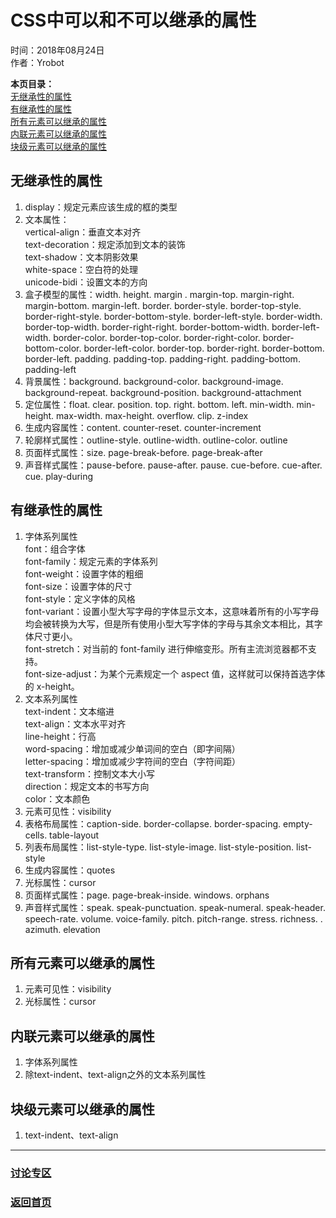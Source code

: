 # CSS中可以和不可以继承的属性    
时间：2018年08月24日    
作者：Yrobot    
  
__本页目录：__     
[无继承性的属性](#id1)    
[有继承性的属性](#id2)    
[所有元素可以继承的属性](#id3)    
[内联元素可以继承的属性](#id4)    
[块级元素可以继承的属性](#id5)    
  
<a id='id1'></a>  
  
## 无继承性的属性  
1. display：规定元素应该生成的框的类型  
2. 文本属性：  
vertical-align：垂直文本对齐  
text-decoration：规定添加到文本的装饰  
text-shadow：文本阴影效果  
white-space：空白符的处理  
unicode-bidi：设置文本的方向  
3. 盒子模型的属性：width. height. margin . margin-top. margin-right. margin-bottom. margin-left. border. border-style. border-top-style. border-right-style. border-bottom-style. border-left-style. border-width. border-top-width. border-right-right. border-bottom-width. border-left-width. border-color. border-top-color. border-right-color. border-bottom-color. border-left-color. border-top. border-right. border-bottom. border-left. padding. padding-top. padding-right. padding-bottom. padding-left  
4. 背景属性：background. background-color. background-image. background-repeat. background-position. background-attachment  
5. 定位属性：float. clear. position. top. right. bottom. left. min-width. min-height. max-width. max-height. overflow. clip. z-index  
6. 生成内容属性：content. counter-reset. counter-increment  
7. 轮廓样式属性：outline-style. outline-width. outline-color. outline  
8. 页面样式属性：size. page-break-before. page-break-after  
9. 声音样式属性：pause-before. pause-after. pause. cue-before. cue-after. cue. play-during  
  
<a id='id2'></a>  
  
## 有继承性的属性  
1. 字体系列属性  
font：组合字体  
font-family：规定元素的字体系列  
font-weight：设置字体的粗细  
font-size：设置字体的尺寸  
font-style：定义字体的风格  
font-variant：设置小型大写字母的字体显示文本，这意味着所有的小写字母均会被转换为大写，但是所有使用小型大写字体的字母与其余文本相比，其字体尺寸更小。  
font-stretch：对当前的 font-family 进行伸缩变形。所有主流浏览器都不支持。  
font-size-adjust：为某个元素规定一个 aspect 值，这样就可以保持首选字体的 x-height。  
2. 文本系列属性  
text-indent：文本缩进  
text-align：文本水平对齐  
line-height：行高  
word-spacing：增加或减少单词间的空白（即字间隔）  
letter-spacing：增加或减少字符间的空白（字符间距）  
text-transform：控制文本大小写  
direction：规定文本的书写方向  
color：文本颜色  
3. 元素可见性：visibility  
4. 表格布局属性：caption-side. border-collapse. border-spacing. empty-cells. table-layout  
5. 列表布局属性：list-style-type. list-style-image. list-style-position. list-style  
6. 生成内容属性：quotes  
7. 光标属性：cursor  
8. 页面样式属性：page. page-break-inside. windows. orphans  
9. 声音样式属性：speak. speak-punctuation. speak-numeral. speak-header. speech-rate. volume. voice-family. pitch. pitch-range. stress. richness. . azimuth. elevation  
  
<a id='id3'></a>  
  
## 所有元素可以继承的属性  

1. 元素可见性：visibility
2. 光标属性：cursor  

<a id='id4'></a>  
  
## 内联元素可以继承的属性  
1. 字体系列属性
2. 除text-indent、text-align之外的文本系列属性  

<a id='id5'></a>  
  
## 块级元素可以继承的属性  
1. text-indent、text-align
  
---   
### [讨论专区](https://github.com/Yrobot/Yrobot-FrontEnd-Blog/issues/1)  
### [返回首页](../../README.md)  
